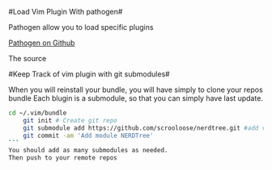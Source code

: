 #Load Vim Plugin With pathogen#

Pathogen allow you to load specific plugins

[Pathogen on Github](https://github.com/tpope/vim-pathogen)

The source 

#Keep Track of vim plugin with git submodules#

When you will reinstall your bundle, you will have simply to clone your repos bundle
Each blugin is a submodule, so that you can simply have last update. 

````bash
cd ~/.vim/bundle
    git init # Create git repo
    git submodule add https://github.com/scrooloose/nerdtree.git #add vim plugin as a git submodule.
    git commit -am 'Add module NERDTree'
```
You should add as many submodules as needed.
Then push to your remote repos

